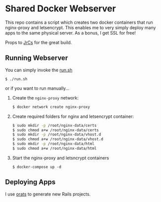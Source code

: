 Shared Docker Webserver
=

This repo contains a script which creates two docker containers that run
nginx-proxy and letsencrypt.  This enables me to very simply deploy many apps to
the same physical server. As a bonus, I get SSL for free!

Props to [JrCs](https://github.com/JrCs/docker-letsencrypt-nginx-proxy-companion) for the
great build.

## Running Webserver

You can simply invoke the [run.sh](script)

```
$ ./run.sh
```

or if you want to run manually...

1. Create the `nginx-proxy` network:

    ```bash
    $ docker network create nginx-proxy
    ```

1. Create required folders for nginx and letsencrypt container:

    ```bash
    $ sudo mkdir -p /root/nginx-data/certs
    $ sudo chmod a+w /root/nginx-data/certs
    $ sudo mkdir -p /root/nginx-data/vhost.d
    $ sudo chmod a+w /root/nginx-data/vhost.d
    $ sudo mkdir -p /root/nginx-data/html
    $ sudo chmod a+w /root/nginx-data/html
    ```

1. Start the nginx-proxy and letsncrypt containers

    ```
    $ docker-compose up -d
    ```

## Deploying Apps

I use [orats](https://github.com/nickjj/orats) to generate new Rails projects.
